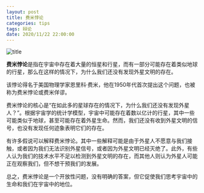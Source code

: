```yaml
---
layout: post
title: 费米悖论
categories: tips 
tags: 辩论
date: 2020/11/22 22:00:00
---
```


![title](https://image.sideproject.cn/titlex/titlex_213.jpg)

**费米悖论**是指在宇宙中存在着大量的恒星和行星，而有一部分可能存在着类似地球的行星，那么在这样的情况下，为什么我们还没有发现外星文明的存在。

该悖论得名于美国物理学家恩里科·费米，他在1950年代首次提出这个问题，也被称为费米悖论或费米佯谬。

费米悖论的核心是“在如此多的星球存在的情况下，为什么我们还没有发现外星人？”。根据宇宙学的统计学模型，宇宙中可能存在着数以亿计的行星，其中一些可能类似于地球，甚至可能存在着外星生命。然而，我们还没有收到外星文明的信号，也没有发现任何迹象表明它们的存在。

有许多假说可以解释费米悖论。其中一些解释可能是由于外星人不愿意与我们接触，或者因为我们无法识别外星信号，或者因为外星文明已经灭绝了。此外，有些人认为我们的技术水平不足以检测到外星文明的存在，而其他人则认为外星人可能正在观察我们，但不想干预我们的发展。

总之，费米悖论是一个开放性问题，没有明确的答案，但它促使我们思考宇宙中的生命和我们在宇宙中的地位。